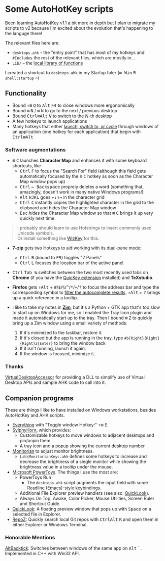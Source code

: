 Some AutoHotKey scripts
=======================

Been learning AutoHotKey v1.1 a bit more in depth but I plan to migrate my scripts
to v2 because I'm excited about the evolution that's happening to the languge
there!

The relevant files here are:

- `desktops.ahk` -  the "entry point" that has most of my hotkeys and `#Include`s
the rest of the relevant files, which are mostly in...
- `Lib/` – the [local library of functions](https://www.autohotkey.com/docs/Functions.htm#lib)

I created a shortcut to `desktops.ahk` in my Startup foler
(<kbd>⊞ Win</kbd> <kbd>R</kbd> `shell:startup` <kbd>&#x23ce;</kbd>)

Functionality
-------------

- Bound <kbd>&#x21d1;</kbd><kbd>&#x229e;</kbd> <kbd>Q</kbd>
to <kbd>Alt</kbd> <kbd>F4</kbd> to close windows more ergonomically
- Bound <kbd>&#x229e;</kbd> <kbd>N</kbd> / <kbd>&#x229e;</kbd> <kbd>N</kbd>
to go to the next / previous desktop
- Bound <kbd>Ctrl</kbd><kbd>&#x229e;</kbd><kbd>Alt</kbd> <kbd><i>N</i></kbd>
to switch to the <i>N</i>-th desktop
- A few hotkeys to launch applications
- Many hotkeys that either [launch, switch to, or cycle](Lib\CycleOrLaunch.ahk)
through windows of an application (one hotkey for each application)
that begin with <kbd>Ctrl</kbd><kbd>&#x229e;</kbd><kbd>Alt</kbd>

### Software augmentations

- <kbd>&#x229e;</kbd> <kbd>C</kbd> launches **Character Map** and enhances it
with some keyboard shortcuts, like
  - <kbd>Ctrl</kbd> <kbd>F</kbd> to focus the "Search For" field
  (although this field gets automatically focused by the
  <kbd>&#x229e;</kbd> <kbd>C</kbd> hotkey as soon as the Character Map
  window pops up)
  - <kbd>Ctrl</kbd> <kbd>&larr; Backspace</kbd> proprely deletes a word
  (something that, amazingly, doesn't work in many native Windows programs!)
  - <kbd>Alt</kbd> <kbd>H</kbd><kbd>J</kbd><kbd>K</kbd><kbd>L</kbd> goes
  <kbd>&larr;</kbd><kbd>&darr;</kbd><kbd>&uarr;</kbd><kbd>&rarr;</kbd>
  in the character grid
  - <kbd>Ctrl</kbd> <kbd>C</kbd> instantly copies the highlighted character in
  the grid to the clipboard and hides the Character Map window
  - <kbd>Esc</kbd> _hides_ the Character Map window so that
  <kbd>&#x229e;</kbd> <kbd>C</kbd> brings it up very quickly next time.

> I probably should learn to use Hotstrings to insert commonly used Unicode
symbols.  
> Or install something like [WizKey](https://antibody-software.com/wizkey/)
for this.

- **7-zip** gets two Hotkeys to aid working with its dual-pane mode:
  - <kbd>Ctrl</kbd> <kbd>B</kbd> (bound to <kbd>F9</kbd>) toggles "2 Panels"
  - <kbd>Ctrl</kbd> <kbd>L</kbd> focuses the location bar of the active panel.

- <kbd>Ctrl</kbd> <kbd>Tab ↹</kbd> switches between the two most recently used
tabs on **Chrome** (if you have the
[QuicKey extension](https://chrome.google.com/webstore/detail/quickey-%E2%80%93-the-quick-tab-s/ldlghkoiihaelfnggonhjnfiabmaficg)
installed) and **TeXstudio**.

- **Firefox** gets <kbd>&#x21d1;</kbd><kbd>Alt</kbd> +
<kbd>#</kbd>/<kbd>$</kbd>/<kbd>%</kbd>/<kbd>^</kbd>/<kbd>*</kbd>/<kbd>+</kbd>/<kbd>?</kbd>
to focus the address bar and type the corresponding symbol to
[filter the autocomplete results](https://support.mozilla.org/en-US/kb/address-bar-autocomplete-firefox#w_changing-results-on-the-fly).
<kbd>&#x21d1;</kbd><kbd>Alt</kbd> + <kbd>?</kbd>
brings up a quick reference in a tooltip.

- I like to take my notes in **[Zim](https://zim-wiki.org/)**,
but it's a Python + GTK app that's too slow to start up on Windows for me,
so I enabled the Tray Icon plugin and made it automatically start up to the
tray.
Then I bound <kbd>&#x229e;</kbd> <kbd>Z</kbd> to quickly bring up a Zim window
using a small variety of methods:
  1. If it's minimized to the taskbar, restore it.
  2. If it's closed but the app is running in the tray,
  type `#b{Right}{Right}{Right}z{Enter}` to bring the window back
  3. If it isn't running, launch it again.
  4. If the window is focused, minimize it.

### Thanks

[VirtualDesktopAccessor](https://github.com/Ciantic/VirtualDesktopAccessor)
for providing a DLL to simplify use of Virtual Desktop APIs and sample AHK code
to call into it.

Companion programs
------------------

These are things I like to have installed on Windows workstations,
besides AutoHotKey and AHK scripts.

- [Everything](https://www.voidtools.com/) with "Toggle window Hotkey:"
<kbd>&#x21d1;</kbd><kbd>&#x229e;</kbd> <kbd>E</kbd>.
- [SylphyHorn](https://github.com/Grabacr07/SylphyHorn), which provides:
  - Customizable hotkeys to move windows to adjacent desktops and pin/unpin them
  - A tray icon and a popup showing the current desktop number
- [Monitorian](https://github.com/emoacht/Monitorian) to adjust monitor
brightness.
  - `Lib\MonitorianKeys.ahk` defines some hotkeys to increase and decrease
  the brightness of a single monitor while showing the brightness value in a
  tooltip under the mouse.
- [Microsoft PowerToys](https://learn.microsoft.com/en-us/windows/powertoys/).
The things I use the most are:
  - PowerToys Run
    - The `desktops.ahk` script augments the input field with some
    Readline (Emacs)-style keybindings.
  - Additional File Explorer preview handlers (see also: [QuickLook](https://github.com/QL-Win/QuickLook)).
  - Always On Top,
  Awake,
  Color Picker,
  Mouse Utilities,
  Screen Ruler
  and Shortcut Guide.
- [QuickLook](https://github.com/QL-Win/QuickLook): A floating preview window
that pops up with <kbd>Space</kbd> on a selected file in Explorer.
- [RepoZ](https://github.com/awaescher/RepoZ): Quickly search local Git repos
with <kbd>Ctrl</kbd><kbd>Alt</kbd> <kbd>R</kbd>
and open them in either Explorer or Windows Terminal.

### Honorable Mentions

[AltBacktick](https://github.com/akiver/AltBacktick): Switches between windows
of the same app on <kbd>Alt</kbd> <kbd>`</kbd>.
Implemented in C++ with Win32 API.

<!--
<kbd>Tab ↹</kbd>
<kbd>&#x21d1; Shift</kbd>
<kbd>Ctrl</kbd>
<kbd>&#x229e; Win</kbd>
<kbd>Alt</kbd>
-->